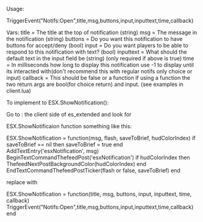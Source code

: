 Usage:

TriggerEvent("Notifs:Open",title,msg,buttons,input,inputtext,time,callback)

Vars: 
title       = The title at the top of notification (string)
msg         = The message in the notification (string)
buttons     = Do you want this notification to have buttons for accept/deny (bool)
input       = Do you want players to be able to respond to this notification with text? (bool)
inputtext   = What should the default text in the input field be (string) (only required if above is true)
time        = In milliseconds how long to display this notification use -1 to display until its interacted with(don't recommend this with regular notifs only choice or input)
callback    = This should be false or a function if using a function the two return args are bool(for choice return) and input. (see examples in client.lua)



To implement to ESX.ShowNotification():


Go to : the client side of es_extended and look for 

ESX.ShowNotificaion function something like this:

ESX.ShowNotification = function(msg, flash, saveToBrief, hudColorIndex)
  if saveToBrief == nil then saveToBrief = true end
  AddTextEntry('esxNotification', msg)
  BeginTextCommandThefeedPost('esxNotification')
  if hudColorIndex then ThefeedNextPostBackgroundColor(hudColorIndex) end
  EndTextCommandThefeedPostTicker(flash or false, saveToBrief)
end

replace with 

ESX.ShowNotification = function(title, msg, buttons, input, inputtext, time, callback)
  TriggerEvent("Notifs:Open",title,msg,buttons,input,inputtext,time,callback)
end